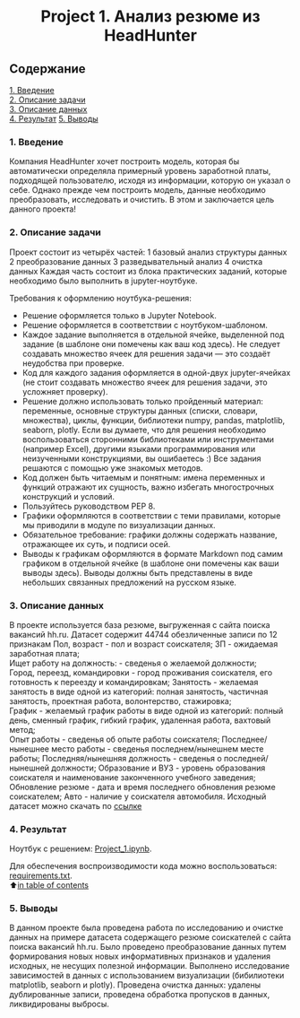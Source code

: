 # <center>Project 1. Анализ резюме из HeadHunter<center> 

## Содержание

[1. Введение](https://github.com/Tio147/DS_1/tree/main/project_0.5#введение)   
[2. Описание задачи](https://github.com/Tio147/DS_1/tree/main/project_0.5#%D0%BE%D0%BF%D0%B8%D1%81%D0%B0%D0%BD%D0%B8%D0%B5-%D0%B7%D0%B0%D0%B4%D0%B0%D1%87%D0%B8)   
[3. Описание данных](https://github.com/Tio147/DS_1/tree/main/project_0.#%D1%81%D1%82%D1%80%D1%83%D0%BA%D1%82%D1%83%D1%80%D0%B0-%D0%B4%D0%B0%D0%BD%D0%BD%D1%8B%D1%85)   
[4. Результат](https://github.com/Tio147/DS_1/tree/main/project_0.5#результат)
[5. Выводы]()


### 1. Введение

 Компания HeadHunter хочет построить модель, которая бы автоматически определяла примерный уровень заработной платы, подходящей пользователю, исходя из информации, которую он указал о себе. Однако прежде чем построить модель, данные необходимо преобразовать, исследовать и очистить. В этом и заключается цель данного проекта!


### 2. Описание задачи

Проект состоит из четырёх частей:
1 базовый анализ структуры данных
2 преобразование данных
3 разведывательный анализ
4 очистка данных
Каждая часть состоит из блока практических заданий, которые необходимо было выполнить в jupyter-ноутбуке.

Требования к оформлению ноутбука-решения:
* Решение оформляется только в Jupyter Notebook.
* Решение оформляется в соответствии с ноутбуком-шаблоном.
* Каждое задание выполняется в отдельной ячейке, выделенной под задание (в шаблоне они помечены как ваш код здесь). Не следует создавать множество ячеек для решения задачи — это создаёт неудобства при проверке.
* Код для каждого задания оформляется в одной-двух jupyter-ячейках (не стоит создавать множество ячеек для решения задачи, это усложняет проверку).
* Решение должно использовать только пройденный материал: переменные, основные структуры данных (списки, словари, множества), циклы, функции, библиотеки numpy, pandas, matplotlib, seaborn, plotly. Если вы думаете, что для решения необходимо воспользоваться сторонними библиотеками или инструментами (например Excel), другими языками программирования или неизученными конструкциями, вы ошибаетесь :) Все задания решаются с помощью уже знакомых методов.
* Код должен быть читаемым и понятным: имена переменных и функций отражают их сущность, важно избегать многострочных конструкций и условий.
* Пользуйтесь руководством PEP 8.
* Графики оформляются в соответствии с теми правилами, которые мы приводили в модуле по визуализации данных.
* Обязательное требование: графики должны содержать название, отражающее их суть, и подписи осей.
* Выводы к графикам оформляются в формате Markdown под самим графиком в отдельной ячейке (в шаблоне они помечены как ваши выводы здесь). Выводы должны быть представлены в виде небольших связанных предложений на русском языке.


### 3. Описание данных

В проекте используется база резюме, выгруженная с сайта поиска вакансий hh.ru. Датасет содержит 44744 обезличенные записи по 12 признакам 
Пол, возраст - пол и возраст соискателя;
ЗП - ожидаемая заработная плата;                             
Ищет работу на должность: - сведенья о желаемой должности;       
Город, переезд, командировки - город проживания соискателя, его готовность к переезду и командировкам;
Занятость - желаемая занятость в виде одной из категорий: полная занятость, частичная занятость, проектная работа, волонтерство, стажировка;                   
График - желаемый график работы в виде одной из категорий: полный день, сменный график, гибкий график, удаленная работа, вахтовый метод;                          
Опыт работы - сведенья об опыте работы соискателя;
Последнее/нынешнее место работы - сведенья последнем/нынешнем месте работы;
Последняя/нынешняя должность - сведенья о последней/нынешней должности;
Образование и ВУЗ - уровень образования соискателя и наименование законченного учебного заведения;
Обновление резюме - дата и время последнего обновления резюме соискателем; 
Авто - наличие у соискателя автомобиля.
Исходный датасет можно скачать по [ссылке](https://drive.google.com/file/d/1ikA_Ht45fXD2w5dWZ9sGTSRl-UNeCVub/view?usp=share_link)


### 4. Результат

Ноутбук с решением: [Project_1.ipynb](https://github.com/Tio147/DS_1/blob/main/project_0.5/module%20Python13.ipynb).    

Для обеспечения воспроизводимости кода можно воспользоваться: [requirements.txt](https://github.com/Tio147/DS_1/blob/main/project_0.5/requirements.txt).     
:arrow_up:[in table of contents](https://github.com/Tio147/DS_1/tree/main/project_0.5/README.md#Содержание)    


### 5. Выводы

В данном проекте была проведена работа по исследованию и очистке данных на примере датасета содержащего резюме соискателей с сайта поиска вакансий hh.ru.
Было проведено преобразование данных путем формирования новых новых информативных признаков и удаления исходных, не несущих полезной информации. Выполнено исследование зависимостей в данных с использованием визуализации (бибилиотеки matplotlib, seaborn и plotly). Проведена очистка данных: удалены дублированные записи, проведена обработка пропусков в данных, ликвидированы выбросы.
